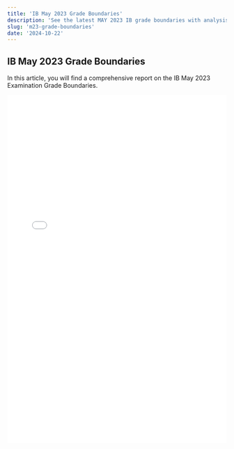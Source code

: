 ```yaml
---
title: 'IB May 2023 Grade Boundaries'
description: 'See the latest MAY 2023 IB grade boundaries with analysis!'
slug: 'm23-grade-boundaries'
date: '2024-10-22'
---
```


## IB May 2023 Grade Boundaries

In this article, you will find a comprehensive report on the IB May 2023 Examination Grade Boundaries.

<div style="display: flex; justify-content: center; align-items: center;">
    <iframe src="/pdfs/May_2023_Grade_Boundaries.pdf" width="800" height="800" style="border: none;"></iframe>
</div>

